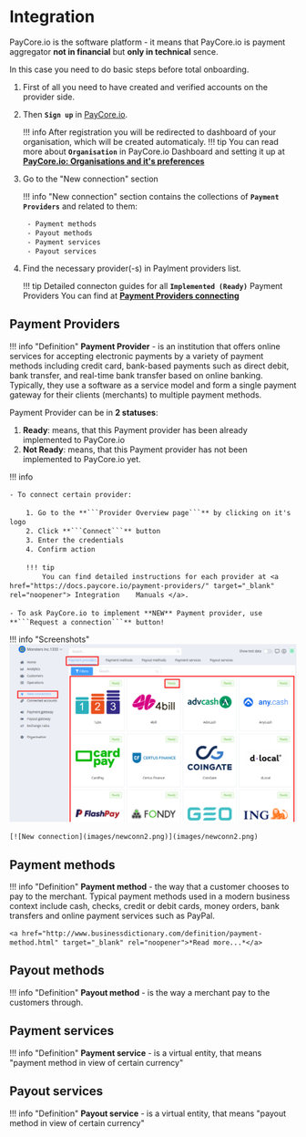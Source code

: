 # Integration

PayСore.io is the software platform  - it means that PayСore.io  is payment aggregator **not in financial** but **only in technical** sence.

In this case you need to do basic steps before total onboarding.

1. First of all you need to have created and verified accounts on the provider side. 
2. Then **```Sign up```** in <a href="https://dashboard.paycore.io/register" target="_blank" rel="noopener">PayСore.io</a>.

    !!! info
        After registration you will be redirected to dashboard of your organisation, which will be created automaticaly.
    !!! tip
        You can read more about **```Organisation```** in PayСore.io Dashboard  and setting it up at [**PayСore.io: Organisations and it's preferences**](../organisation/)

3. Go to the "New connection" section

    !!! info
        "New connection" section  contains the collections of **```Payment Providers```** and related to them:
    
        - Payment methods
        - Payout methods
        - Payment services
        - Payout services

4. Find the necessary provider(-s) in Paylment providers list.

    !!! tip
        Detailed connecton guides for all **```Implemented (Ready)```** Payment Providers You can find at [**Payment Providers connecting**](../../payment-providers/)




## Payment Providers 

!!! info "Definition"
    **Payment Provider** - is an institution that offers online services for accepting electronic payments by a variety of payment methods including credit card, bank-based payments such as direct debit, bank transfer, and real-time bank transfer based on online banking. Typically, they use a software as a service model and form a single payment gateway for their clients (merchants) to multiple payment methods.

Payment Provider  can be in **2 statuses**:

1. **Ready**: means, that this Payment provider has been already implemented to PayСore.io 
2. **Not Ready**: means, that this Payment provider has  not been implemented to PayСore.io yet.

!!! info
    
    - To connect certain provider:

        1. Go to the **```Provider Overview page```** by clicking on it's logo
        2. Click **```Connect```** button
        3. Enter the credentials 
        4. Confirm action
        
        !!! tip
            You can find detailed instructions for each provider at <a href="https://docs.paycore.io/payment-providers/" target="_blank" rel="noopener"> Integration    Manuals </a>.

    - To ask PayCore.io to implement **NEW** Payment provider, use **```Request a connection```** button!

!!! info "Screenshots"
    [![New connection](images/newconn1.png)](images/newconn1.png)

    [![New connection](images/newconn2.png)](images/newconn2.png)


## Payment methods

!!! info "Definition"
    **Payment method** - the way that a customer chooses to pay to the merchant. Typical payment methods used in a modern business context include cash, checks, credit or debit cards, money orders, bank transfers and online payment services such as PayPal.
    
    <a href="http://www.businessdictionary.com/definition/payment-method.html" target="_blank" rel="noopener">*Read more...*</a>

## Payout methods

!!! info "Definition"
    **Payout method** - is the way a merchant pay to the customers through.

## Payment services

!!! info "Definition"
    **Payment service** - is a virtual entity, that means "payment method in view of certain currency"

## Payout services 

!!! info "Definition"
    **Payout service** - is a virtual entity, that means "payout method in view of certain currency"